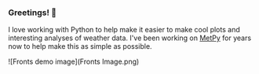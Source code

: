 ### Greetings! 👋

I love working with Python to help make it easier to make cool plots and interesting analyses of weather data. I've been working on [MetPy](https://unidata.github.io/MetPy) for years now to help make this as simple as possible.

![Fronts demo image](Fronts Image.png)
